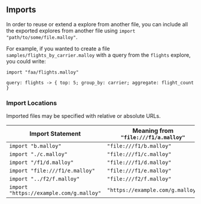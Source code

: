 
<!--

# Imports and Exports

Malloy allows for explores to be reused between files, or for a set of explores
to simply be split up among multiple files by using `import` and `export`.

## Exports

Before an explore definition, the `export` keyword means that the explore should
be included in the file's _public namespace_.

Consider a file <code>samples/faa/flights.malloy</code>:
```malloy
explore: airports is table('malloy-data.faa.airports') {
  primary_key: code
  dimension: name is concat(code, ' - ', full_name)
  measure: airport_count is count()
}

explore: flights is table('malloy-data.faa.flights') {
  join_one: origin is airports with origin_code
  join_one: destination is airports with destination_code
}
```

In this example, `flights` is exported, but `airports` is not, and therefore
only `flights` is part of the file's public namespace.
 -->

## Imports

In order to reuse or extend a explore from another file, you can include all the
exported explores from another file using `import "path/to/some/file.malloy"`.

For example, if you wanted to create a file <code>samples/flights_by_carrier.malloy</code> with a query from the
`flights` explore, you could write:

```malloy
import "faa/flights.malloy"

query: flights -> { top: 5; group_by: carrier; aggregate: flight_count }
```

<!-- Because `airports` is not exported, referencing it here would be invalid. -->

### Import Locations

Imported files may be specified with relative or absolute URLs.

| Import Statement | Meaning from `"file:///f1/a.malloy"` |
| ---------------- | --------|
| `import "b.malloy"` | `"file:///f1/b.malloy"` |
| `import "./c.malloy"` | `"file:///f1/c.malloy"` |
| `import "/f1/d.malloy"` | `"file:///f1/d.malloy"` |
| `import "file:///f1/e.malloy"` | `"file:///f1/e.malloy"` |
| `import "../f2/f.malloy"` | `"file:///f2/f.malloy"` |
| `import "https://example.com/g.malloy"` | `"https://example.com/g.malloy"` |
